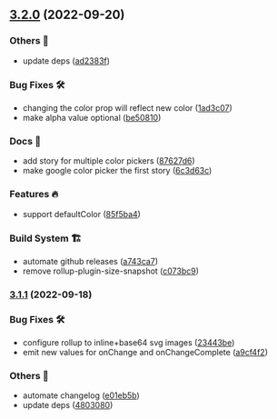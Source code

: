 

## [3.2.0](https://github.com/hello-pangea/color-picker/compare/v3.1.1...v3.2.0) (2022-09-20)


### Others 🔧

* update deps ([ad2383f](https://github.com/hello-pangea/color-picker/commit/ad2383f690d16ff709c3e5b2bb78bf9903ddc47d))


### Bug Fixes 🛠

* changing the color prop will reflect new color ([1ad3c07](https://github.com/hello-pangea/color-picker/commit/1ad3c077b9451498f595bc79cb6c57cfc1abf1a5))
* make alpha value optional ([be50810](https://github.com/hello-pangea/color-picker/commit/be508109e02d6ac9dc9bf6a049aaa7be2b8738af))


### Docs 📃

* add story for multiple color pickers ([87627d6](https://github.com/hello-pangea/color-picker/commit/87627d61a3c2c12ff18870e7c1bb9e014a2e88c3))
* make google color picker the first story ([6c3d63c](https://github.com/hello-pangea/color-picker/commit/6c3d63cb11aa9e450f253edada97e7da0ab2c3f8))


### Features 🔥

* support defaultColor ([85f5ba4](https://github.com/hello-pangea/color-picker/commit/85f5ba4c83bbaa83f211f9486c69be4ff07ff503))


### Build System 🏗

* automate github releases ([a743ca7](https://github.com/hello-pangea/color-picker/commit/a743ca770f84f9b632b432b7e8527045ec7b7389))
* remove rollup-plugin-size-snapshot ([c073bc9](https://github.com/hello-pangea/color-picker/commit/c073bc978aef5078bc6b73eb2042d2c160ce444b))

### [3.1.1](https://github.com/hello-pangea/color-picker/compare/v3.1.0...v3.1.1) (2022-09-18)


### Bug Fixes 🛠

* configure rollup to inline+base64 svg images ([23443be](https://github.com/hello-pangea/color-picker/commit/23443befe0069d9c369daaf44eabd87e4d9e4038))
* emit new values for onChange and onChangeComplete ([a9cf4f2](https://github.com/hello-pangea/color-picker/commit/a9cf4f2c78f2b189129c15ca8aa2b167d174601e))


### Others 🔧

* automate changelog ([e01eb5b](https://github.com/hello-pangea/color-picker/commit/e01eb5b89cc6fa8672d34e94da9f6b9395b36f2e))
* update deps ([4803080](https://github.com/hello-pangea/color-picker/commit/4803080e162b58a8136ba94ace614df77fa82420))